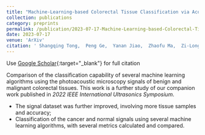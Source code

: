 ```yaml
---
title: "Machine-Learning-based Colorectal Tissue Classification via Acoustic Resolution Photoacoustic Microscopy"
collection: publications
category: preprints
permalink: /publication/2023-07-17-Machine-Learning-based-Colorectal-Tissue-Classification-via-Acoustic-Resolution-Photoacoustic-Microscopy
date: 2023-07-17
venue: 'ArXiv'
citation: ' Shangqing Tong,  Peng Ge,  Yanan Jiao,  Zhaofu Ma,  Zi-Long Li,  Long Liu,  Feng Gao,  Xiaohui Du,  Fei Gao, &quot;Machine-Learning-based Colorectal Tissue Classification via Acoustic Resolution Photoacoustic Microscopy.&quot; ArXiv, 2023.'
---
```

Use [Google Scholar](https://scholar.google.com/scholar?q=Machine+Learning+based+Colorectal+Tissue+Classification+via+Acoustic+Resolution+Photoacoustic+Microscopy){:target="_blank"} for full citation

Comparison of the classification capability of several machine learning algorithms using the photoacoustic microscopy signals of benign and malignant colorectal tissues. This work is a further study of our companion work published in *2022 IEEE International Ultrasonics Symposium*.
  * The signal dataset was further improved, involving more tissue samples and accuracy;
  * Classification of the cancer and normal signals using several machine learning algorithms, with several metrics calculated and compared.
